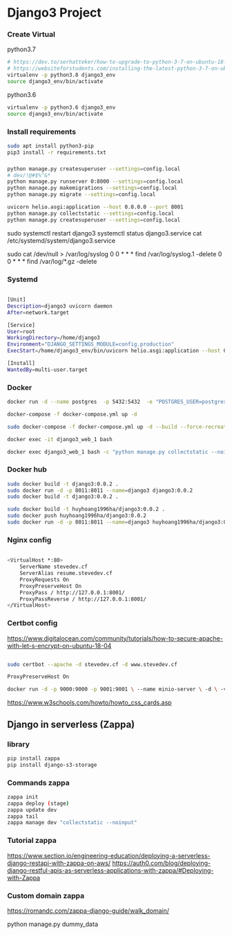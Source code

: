 
# Django3 Project

### Create Virtual 
python3.7
```sh
# https://dev.to/serhatteker/how-to-upgrade-to-python-3-7-on-ubuntu-18-04-18-10-5hab
# https://websiteforstudents.com/installing-the-latest-python-3-7-on-ubuntu-16-04-18-04/
virtualenv -p python3.8 django3_env
source django3_env/bin/activate
```

python3.6
```sh
virtualenv -p python3.6 django3_env
source django3_env/bin/activate
```


### Install requirements
```sh
sudo apt install python3-pip
pip3 install -r requirements.txt 
```

### 
```sh
python manage.py createsuperuser --settings=config.local
# dev/!@#$%^&*
python manage.py runserver 0:8000 --settings=config.local
python manage.py makemigrations --settings=config.local
python manage.py migrate --settings=config.local

uvicorn helio.asgi:application --host 0.0.0.0 --port 8001
python manage.py collectstatic --settings=config.local
python manage.py createsuperuser --settings=config.local
```
sudo systemctl restart django3
systemctl status django3.service
cat /etc/systemd/system/django3.service

sudo cat /dev/null > /var/log/syslog
0 0 * * *  find  /var/log/syslog.1  -delete
0 0 * * *  find  /var/log/*.gz -delete


### Systemd
```sh

[Unit]
Description=django3 uvicorn daemon
After=network.target

[Service]
User=root
WorkingDirectory=/home/django3
Environment="DJANGO_SETTINGS_MODULE=config.production"
ExecStart=/home/django3_env/bin/uvicorn helio.asgi:application --host 0.0.0.0 --port 8001 --log-config log.ini

[Install]
WantedBy=multi-user.target
```
### Docker
```sh
docker run -d --name postgres  -p 5432:5432  -e "POSTGRES_USER=postgres"  -e "POSTGRES_PASSWORD=postgres"  postgres:10.17

docker-compose -f docker-compose.yml up -d

sudo docker-compose -f docker-compose.yml up -d --build --force-recreate web

docker exec -it django3_web_1 bash

docker exec django3_web_1 bash -c "python manage.py collectstatic --noinput"

```

### Docker hub
```sh
sudo docker build -t django3:0.0.2 .
sudo docker run -d -p 8011:8011 --name=django3 django3:0.0.2
sudo docker build -t django3:0.0.2 .

sudo docker build -t huyhoang1996ha/django3:0.0.2 .
sudo docker push huyhoang1996ha/django3:0.0.2
sudo docker run -d -p 8011:8011 --name=django3 huyhoang1996ha/django3:0.0.5
```



### Nginx config
```sh

<VirtualHost *:80>
    ServerName stevedev.cf
    ServerAlias resume.stevedev.cf
    ProxyRequests On
    ProxyPreserveHost On
    ProxyPass / http://127.0.0.1:8001/
    ProxyPassReverse / http://127.0.0.1:8001/
</VirtualHost>
```

### Certbot config

https://www.digitalocean.com/community/tutorials/how-to-secure-apache-with-let-s-encrypt-on-ubuntu-18-04


```sh

sudo certbot --apache -d stevedev.cf -d www.stevedev.cf

ProxyPreserveHost On

docker run -d -p 9000:9000 -p 9001:9001 \ --name minio-server \ -d \ -v /minio-server/data:/data \ -e "MINIO_ROOT_USER=huyhoang1996ha" \ -e "MINIO_ROOT_PASSWORD=huyhoang@123" \ quay.io/minio/minio server /data --console-address ":9001"
```



https://www.w3schools.com/howto/howto_css_cards.asp



## Django in serverless (Zappa)
### library
```sh
pip install zappa
pip install django-s3-storage
```

### Commands zappa
```sh
zappa init
zappa deploy (stage)
zappa update dev
zappa tail
zappa manage dev "collectstatic --noinput"

```

### Tutorial zappa
https://www.section.io/engineering-education/deploying-a-serverless-django-restapi-with-zappa-on-aws/
https://auth0.com/blog/deploying-django-restful-apis-as-serverless-applications-with-zappa/#Deploying-with-Zappa

### Custom domain zappa
https://romandc.com/zappa-django-guide/walk_domain/


python manage.py dummy_data